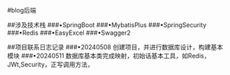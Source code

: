 


#blog后端

##涉及技术栈
###•SpringBoot
###•MybatisPlus
###•SpringSecurity
###•Redis
###•EasyExcel
###•Swagger2


##项目联系日志记录
###•20240508 创建项目，并进行数据库设计，构建基本模块
###•20240511 数据库基本类完成映射，初始话基本工具，如Redis，JWt,Security，正写调用方法，